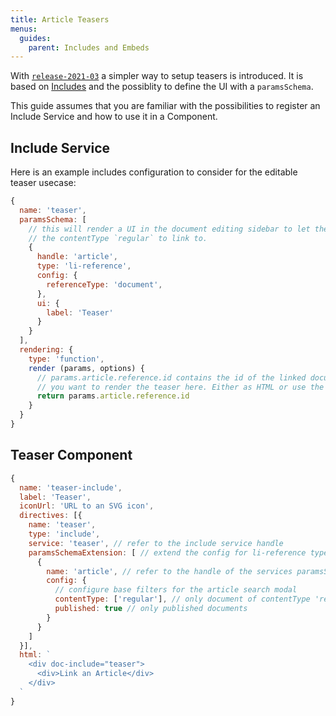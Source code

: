 ```yaml
---
title: Article Teasers
menus:
  guides:
    parent: Includes and Embeds
---
```


With [`release-2021-03`](https://github.com/livingdocsIO/livingdocs-release-notes/blob/master/releases/release-2021-03.md) a simpler way to setup teasers is introduced. It is based on [Includes](reference-docs/includes/intro.md) and the possiblity to define the UI with a `paramsSchema`.

This guide assumes that you are familiar with the possibilities to register an Include Service and how to use it in a Component.

## Include Service
Here is an example includes configuration to consider for the editable teaser usecase:
```js
{
  name: 'teaser',
  paramsSchema: [
    // this will render a UI in the document editing sidebar to let the User select a document with
    // the contentType `regular` to link to.
    {
      handle: 'article',
      type: 'li-reference',
      config: {
        referenceType: 'document',
      },
      ui: {
        label: 'Teaser'
      }
    }
  ],
  rendering: {
    type: 'function',
    render (params, options) {
      // params.article.reference.id contains the id of the linked document
      // you want to render the teaser here. Either as HTML or use the possibility of Embedded Documents
      return params.article.reference.id
    }
  }
}
```

## Teaser Component
```js
{
  name: 'teaser-include',
  label: 'Teaser',
  iconUrl: 'URL to an SVG icon',
  directives: [{
    name: 'teaser',
    type: 'include',
    service: 'teaser', // refer to the include service handle
    paramsSchemaExtension: [ // extend the config for li-reference type input
      {
        name: 'article', // refer to the handle of the services paramsSchema property
        config: {
          // configure base filters for the article search modal
          contentType: ['regular'], // only document of contentType 'regular'
          published: true // only published documents
        }
      }
    ]
  }],
  html: `
    <div doc-include="teaser">
      <div>Link an Article</div>
    </div>
  `
}
```
